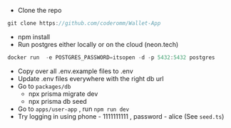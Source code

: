 - Clone the repo

```jsx
git clone https://github.com/coderomm/Wallet-App
```

- npm install
- Run postgres either locally or on the cloud (neon.tech)

```jsx
docker run  -e POSTGRES_PASSWORD=itsopen -d -p 5432:5432 postgres
```

- Copy over all .env.example files to .env
- Update .env files everywhere with the right db url
- Go to `packages/db`
    - npx prisma migrate dev
    - npx prisma db seed
- Go to `apps/user-app` , run `npm run dev`
- Try logging in using phone - 1111111111 , password - alice (See `seed.ts`)